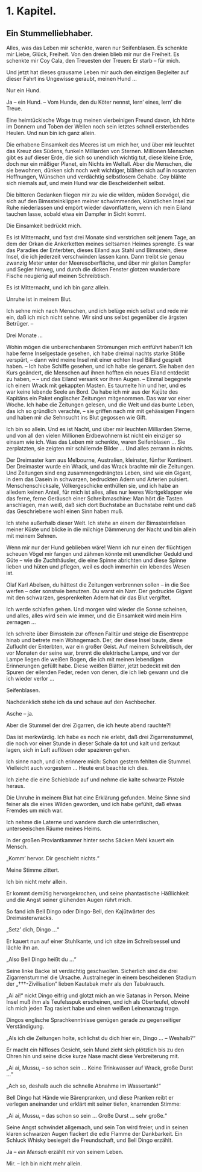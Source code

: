 1\. Kapitel.
============
Ein Stummelliebhaber.
---------------------

Alles, was das Leben mir schenkte, waren nur Seifenblasen. Es schenkte mir
Liebe, Glück, Freiheit. Von den dreien blieb mir nur die Freiheit. Es schenkte
mir Coy Cala, den Treuesten der Treuen: Er starb – für mich.

Und jetzt hat dieses grausame Leben mir auch den einzigen Begleiter auf dieser
Fahrt ins Ungewisse geraubt, meinen Hund …

Nur ein Hund.

Ja – ein Hund. – Vom Hunde, den du Köter nennst, lern’ eines, lern’ die Treue.

Eine heimtückische Woge trug meinen vierbeinigen Freund davon, ich hörte im
Donnern und Toben der Wellen noch sein letztes schnell ersterbendes Heulen. Und
nun bin ich ganz allein.

Die erhabene Einsamkeit des Meeres ist um mich her, und über mir leuchtet das
Kreuz des Südens, funkeln Milliarden von Sternen. Millionen Menschen gibt es
auf dieser Erde, die sich so unendlich wichtig tut, diese kleine Erde, doch nur
ein mäßiger Planet, ein Nichts im Weltall. Aber die Menschen, die sie bewohnen,
dünken sich noch weit wichtiger, blähen sich auf in rosaroten Hoffnungen,
Wünschen und verdächtig selbstlosem Gehabe. Coy blähte sich niemals auf, und
mein Hund war die Bescheidenheit selbst.

Die bitteren Gedanken fliegen mir zu wie die wilden, müden Seevögel, die sich
auf den Bimssteinklippen meiner schwimmenden, künstlichen Insel zur Ruhe
niederlassen und empört wieder davonflattern, wenn ich mein Eiland tauchen
lasse, sobald etwa ein Dampfer in Sicht kommt.

Die Einsamkeit bedrückt mich.

Es ist Mitternacht, und fast drei Monate sind verstrichen seit jenem Tage, an
dem der Orkan die Ankerketten meines seltsamen Heimes sprengte. Es war das
Paradies der Enterbten, dieses Eiland aus Stahl und Bimsstein, diese Insel, die
ich jederzeit verschwinden lassen kann. Dann treibt sie genau zwanzig Meter
unter der Meeresoberfläche, und über mir gleiten Dampfer und Segler hinweg, und
durch die dicken Fenster glotzen wunderbare Fische neugierig auf meinen
Schreibtisch.

Es ist Mitternacht, und ich bin ganz allein.

Unruhe ist in meinem Blut.

Ich sehne mich nach Menschen, und ich belüge mich selbst und rede mir ein, daß
ich mich nicht sehne. Wir sind uns selbst gegenüber die ärgsten Betrüger. –

Drei Monate …

Wohin mögen die unberechenbaren Strömungen mich entführt haben?! Ich habe ferne
Inselgestade gesehen, ich habe dreimal nachts starke Stöße verspürt, – dann
wird meine Insel mit einer echten Insel Billard gespielt haben. – Ich habe
Schiffe gesehen, und ich habe sie genarrt. Sie haben den Kurs geändert, die
Menschen auf ihnen hofften ein neues Eiland entdeckt zu haben, – – und das
Eiland versank vor ihren Augen. – Einmal begegnete ich einem Wrack mit
gekappten Masten. Es taumelte hin und her, und es war keine lebende Seele an
Bord. Da habe ich mir aus der Kajüte des Kapitäns ein Paket englischer
Zeitungen mitgenommen. Das war vor einer Woche. Ich habe die Zeitungen gelesen,
und die Welt und das bunte Leben, das ich so gründlich verachte, – sie griffen
nach mir mit gehässigen Fingern und haben mir *die* Sehnsucht ins Blut gegossen
wie Gift.

Ich bin so allein. Und es ist Nacht, und über mir leuchten Milliarden Sterne,
und von all den vielen Millionen Erdbewohnern ist nicht ein einziger so einsam
wie ich. Was das Leben mir schenkte, waren Seifenblasen … Sie zerplatzten, sie
zeigten mir schillernde Bilder … Und alles zerrann in nichts.

Der Dreimaster kam aus Melbourne, Australien, kleinster, fünfter Kontinent. Der
Dreimaster wurde ein Wrack, und das Wrack brachte mir die Zeitungen. Und
Zeitungen sind eng zusammengedrängtes Leben, sind wie ein Gigant, in dem das
Dasein in schwarzen, bedruckten Adern und Arterien pulsiert.
Menschenschicksale, Völkergeschicke enthüllen sie, und ich habe an alledem
keinen Anteil, für mich ist alles, alles nur leeres Wortgeklapper wie das
ferne, ferne Geräusch einer Schreibmaschine: Man hört die Tasten anschlagen,
man weiß, daß sich dort Buchstabe an Buchstabe reiht und daß das Geschriebene
wohl einen Sinn haben muß.

Ich stehe außerhalb dieser Welt. Ich stehe an einem der Bimssteinfelsen meiner
Küste und blicke in die milchige Dämmerung der Nacht und bin allein mit meinem
Sehnen.

Wenn mir nur der Hund geblieben wäre! Wenn ich nur einen der flüchtigen scheuen
Vögel mir fangen und zähmen könnte mit unendlicher Geduld und Güte – wie die
Zuchthäusler, die eine Spinne abrichten und diese Spinne lieben und hüten und
pflegen, weil es doch immerhin ein lebendes Wesen ist.

Olaf Karl Abelsen, du hättest die Zeitungen verbrennen sollen – in die See
werfen – oder sonstwie benutzen. Du warst ein Narr. Der gedruckte Gigant mit
den schwarzen, gesprenkelten Adern hat dir das Blut vergiftet.

Ich werde schlafen gehen. Und morgen wird wieder die Sonne scheinen, und alles,
alles wird sein wie immer, und die Einsamkeit wird mein Hirn zernagen …

Ich schreite über Bimsstein zur offenen Falltür und steige die Eisentreppe
hinab und betrete mein Wohngemach. Der, der diese Insel baute, diese Zuflucht
der Enterbten, war ein großer Geist. Auf meinem Schreibtisch, der vor Monaten
der seine war, brennt die elektrische Lampe, und vor der Lampe liegen die
weißen Bogen, die ich mit meinen lebendigen Erinnerungen gefüllt habe. Diese
weißen Blätter, jetzt bedeckt mit den Spuren der eilenden Feder, reden von
denen, die ich lieb gewann und die ich wieder verlor …

Seifenblasen.

Nachdenklich stehe ich da und schaue auf den Aschbecher.

Asche – ja.

Aber die Stummel der drei Zigarren, die ich heute abend rauchte?!

Das ist merkwürdig. Ich habe es noch nie erlebt, daß drei Zigarrenstummel, die
noch vor einer Stunde in dieser Schale da tot und kalt und zerkaut lagen, sich
in Luft auflösen oder spazieren gehen.

Ich sinne nach, und ich erinnere mich: Schon gestern fehlten die Stummel.
Vielleicht auch vorgestern … Heute erst beachte ich dies.

Ich ziehe die eine Schieblade auf und nehme die kalte schwarze Pistole heraus.

Die Unruhe in meinem Blut hat eine Erklärung gefunden. Meine Sinne sind feiner
als die eines Wilden geworden, und ich habe gefühlt, daß etwas Fremdes um mich
war.

Ich nehme die Laterne und wandere durch die unterirdischen, unterseeischen
Räume meines Heims.

In der großen Proviantkammer hinter sechs Säcken Mehl kauert ein Mensch.

„Komm’ hervor. Dir geschieht nichts.“

Meine Stimme zittert.

Ich bin nicht mehr allein.

Er kommt demütig hervorgekrochen, und seine phantastische Häßlichkeit und die
Angst seiner glühenden Augen rührt mich.

So fand ich Bell Dingo oder Dingo-Bell, den Kajütwärter des Dreimasterwracks.

„Setz’ dich, Dingo …“

Er kauert nun auf einer Stuhlkante, und ich sitze im Schreibsessel und lächle
ihn an.

„Also Bell Dingo heißt du …“

Seine linke Backe ist verdächtig geschwollen. Sicherlich sind die drei
Zigarrenstummel die Ursache. Australneger in einem bescheidenen Stadium der
„†††-Zivilisation“ lieben Kautabak mehr als den Tabakrauch.

„Ai ai!“ nickt Dingo eifrig und glotzt mich an wie Satanas in Person. Meine
Insel muß ihm als Teufelsspuk erscheinen, und ich als Oberteufel, obwohl ich
mich jeden Tag rasiert habe und einen weißen Leinenanzug trage.

Dingos englische Sprachkenntnisse genügen gerade zu gegenseitiger
Verständigung.

„Als ich die Zeitungen holte, schlichst du dich hier ein, Dingo … – Weshalb?“

Er macht ein hilfloses Gesicht, sein Mund zieht sich plötzlich bis zu den Ohren
hin und seine dicke kurze Nase macht diese Verbreiterung mit.

„Ai ai, Mussu, – so schon sein … Keine Trinkwasser auf Wrack, große Durst …“

„Ach so, deshalb auch die schnelle Abnahme im Wassertank!“

Bell Dingo hat Hände wie Bärenpranken, und diese Pranken reibt er verlegen
aneinander und erklärt mit seiner tiefen, knarrenden Stimme:

„Ai ai, Mussu, – das schon so sein … Große Durst … sehr große.“

Seine Angst schwindet allgemach, und sein Ton wird freier, und in seinen klaren
schwarzen Augen flackert die edle Flamme der Dankbarkeit. Ein Schluck Whisky
besiegelt die Freundschaft, und Bell Dingo erzählt.

Ja – *ein Mensch* erzählt *mir* von seinem Leben.

Mir. – Ich bin nicht mehr allein.


